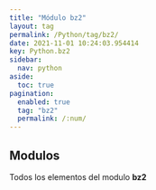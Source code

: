 ```yaml
---
title: "Módulo bz2"
layout: tag
permalink: /Python/tag/bz2/
date: 2021-11-01 10:24:03.954414
key: Python.bz2
sidebar: 
  nav: python
aside: 
  toc: true
pagination: 
  enabled: true
  tag: "bz2"
  permalink: /:num/
---
```


<h2>Modulos</h2>
Todos los elementos del modulo <strong>bz2</strong>
